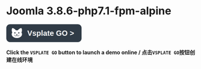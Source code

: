 # Joomla 3.8.6-php7.1-fpm-alpine

<a href="https://www.vsplate.com/?docker-compose=https://github.com/vsplate/dcenvs/joomla/3.8.6-php7.1-fpm-alpine"><img alt="VSPLATE GO" src="https://raw.githubusercontent.com/vsplate/images/master/vsgo_btn.png" width="200px"></a>

**Click the `VSPLATE GO` button to launch a demo online / 点击`VSPLATE GO`按钮创建在线环境**